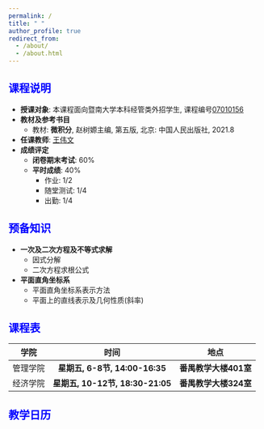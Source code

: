 ```yaml
---
permalink: /
title: " "
author_profile: true
redirect_from: 
  - /about/
  - /about.html
---
```

## <font color=blue>课程说明</font>

* **授课对象**: 本课程面向暨南大学本科经管类外招学生, 课程编号<u>07010156</u>
* **教材及参考书目**
  * 教材: **微积分**, 赵树嫄主编, 第五版, 北京: 中国人民出版社, 2021.8
* **任课教师**: [王伟文](https://wangyuanhao.github.io)
* **成绩评定**
  * **闭卷期末考试**: 60%
  * **平时成绩**: 40%
    * 作业: 1/2
    * 随堂测试: 1/4
    * 出勤: 1/4

## <font color=blue>预备知识</font>

* **一次及二次方程及不等式求解**
  * 因式分解
  * 二次方程求根公式
* **平面直角坐标系**
  * 平面直角坐标系表示方法
  * 平面上的直线表示及几何性质(斜率)

## <font color=blue>课程表</font>

|   学院   |               时间               |         地点          |
| :------: | :------------------------------: | :-------------------: |
| 管理学院 |  **星期五, 6-8节, 14:00-16:35**  | **番禺教学大楼401室** |
| 经济学院 | **星期五, 10-12节, 18:30-21:05** | **番禺教学大楼324室** |

## <font color=blue>教学日历</font>
